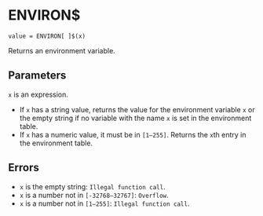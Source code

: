 # ENVIRON$
`value = ENVIRON[ ]$(x)`

Returns an environment variable.

## Parameters
 `x` is an expression.

* If `x` has a string value, returns the value for the environment variable `x` or the empty string if no variable with the name `x` is set in the environment table.
* If `x` has a numeric value, it must be in `[1—255]`. Returns the `x`th entry in the environment table.
## Errors
* `x` is the empty string: `Illegal function call`.
* `x` is a number not in `[-32768—32767]`: `Overflow`.
* `x` is a number not in `[1—255]`: `Illegal function call`.